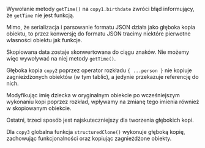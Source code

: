 Wywołanie metody `getTime()` na `copy1.birthdate` zwróci błąd informujący, że `getTime` nie jest funkcją.

Mimo, że serializacja i parsowanie formatu JSON działa jako głęboka kopia obiektu, to przez konwersję do formatu JSON tracimy niektóre pierwotne własności obiektu jak funkcje.

Skopiowana data zostaje skonwertowana do ciągu znaków. Nie możemy więc wywoływać na niej metody `getTime()`.

Głęboka kopia `copy2` poprzez operator rozkładu `{ ...person }` nie kopiuje zagnieżdżonych obiektów (w tym tablic), a jedynie przekazuje referencję do nich.

Modyfikując imię dziecka w oryginalnym obiekcie po wcześniejszym wykonaniu kopi poprzez rozkład, wpływamy na zmianę tego imienia również w skopiowanym obiekcie.

Ostatni, trzeci sposób jest najskuteczniejszy dla tworzenia głębokich kopi.

Dla `copy3` globalna funkcja `structuredClone()` wykonuje głęboką kopię, zachowując funkcjonalności oraz kopiując zagnieżdżone obiekty.
